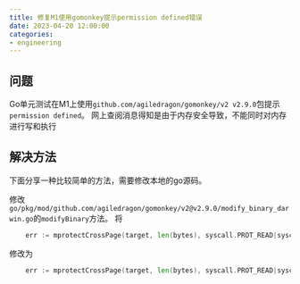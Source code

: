 ```yaml
---
title: 修复M1使用gomonkey提示permission defined错误
date: 2023-04-20 12:00:00
categories:
- engineering
---
```


## 问题

Go单元测试在M1上使用`github.com/agiledragon/gomonkey/v2 v2.9.0`包提示`permission defined`。
网上查阅消息得知是由于内存安全导致，不能同时对内存进行写和执行

## 解决方法
下面分享一种比较简单的方法，需要修改本地的go源码。

修改`go/pkg/mod/github.com/agiledragon/gomonkey/v2@v2.9.0/modify_binary_darwin.go`的`modifyBinary`方法。
将
```go
	err := mprotectCrossPage(target, len(bytes), syscall.PROT_READ|syscall.PROT_WRITE|syscall.PROT_EXEC)
```
修改为
```go
	err := mprotectCrossPage(target, len(bytes), syscall.PROT_READ|syscall.PROT_WRITE)
```
